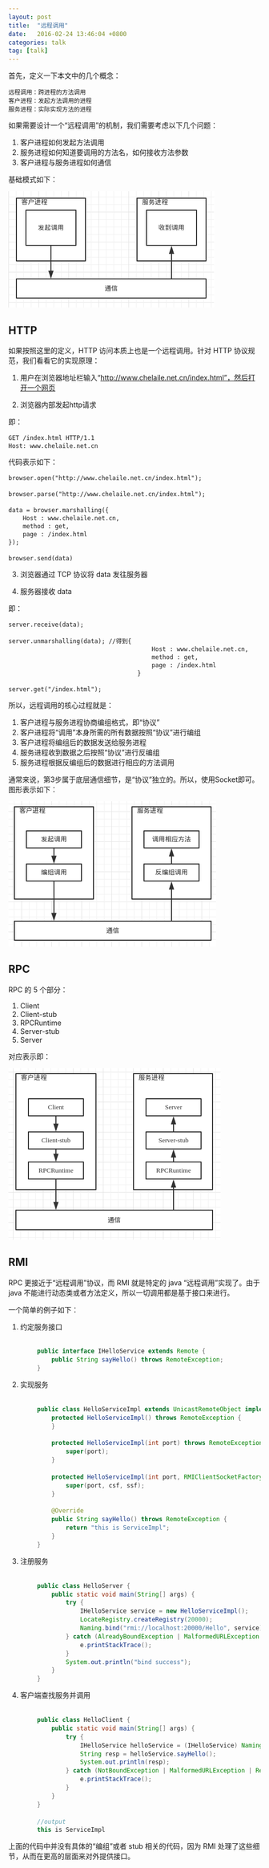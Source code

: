 ```yaml
---
layout: post
title:  "远程调用"
date:   2016-02-24 13:46:04 +0800
categories: talk
tag: [talk]
---
```

首先，定义一下本文中的几个概念：

    远程调用：跨进程的方法调用
    客户进程：发起方法调用的进程
    服务进程：实际实现方法的进程
    
如果需要设计一个“远程调用”的机制，我们需要考虑以下几个问题：

1. 客户进程如何发起方法调用
2. 服务进程如何知道要调用的方法名，如何接收方法参数
3. 客户进程与服务进程如何通信

基础模式如下：

![1](/image/sf_remote_1.png)

<!-- more -->

## HTTP

如果按照这里的定义，HTTP 访问本质上也是一个远程调用。针对 HTTP 协议规范，我们看看它的实现原理：

1. 用户在浏览器地址栏输入“http://www.chelaile.net.cn/index.html”，然后打开一个网页

2. 浏览器内部发起http请求

即：
    
    GET /index.html HTTP/1.1
    Host: www.chelaile.net.cn

代码表示如下：

    browser.open("http://www.chelaile.net.cn/index.html");
    
    browser.parse("http://www.chelaile.net.cn/index.html");
    
    data = browser.marshalling({
        Host : www.chelaile.net.cn,
        method : get,
        page : /index.html
    });
    
    browser.send(data)

3. 浏览器通过 TCP 协议将 data 发往服务器

4. 服务器接收 data
    
即：
    
    server.receive(data);
    
    server.unmarshalling(data); //得到{
                                            Host : www.chelaile.net.cn,
                                            method : get,
                                            page : /index.html
                                        }
    
    server.get("/index.html");
        
所以，远程调用的核心过程就是：

1. 客户进程与服务进程协商编组格式，即“协议”
2. 客户进程将“调用”本身所需的所有数据按照“协议”进行编组
3. 客户进程将编组后的数据发送给服务进程
4. 服务进程收到数据之后按照“协议”进行反编组
5. 服务进程根据反编组后的数据进行相应的方法调用

通常来说，第3步属于底层通信细节，是“协议”独立的。所以，使用Socket即可。图形表示如下：

![2](/image/sf_remote_2.png)

## RPC

RPC 的 5 个部分：

1. Client
2. Client-stub
3. RPCRuntime
4. Server-stub
5. Server

对应表示即：

![3](/image/sf_remote_3.png)

## RMI
RPC 更接近于“远程调用”协议，而 RMI 就是特定的 java “远程调用”实现了。由于 java 不能进行动态类或者方法定义，所以一切调用都是基于接口来进行。

一个简单的例子如下：

1. 约定服务接口 
```java

        public interface IHelloService extends Remote {
            public String sayHello() throws RemoteException;
        }
```     
2. 实现服务
```java

        public class HelloServiceImpl extends UnicastRemoteObject implements IHelloService {
            protected HelloServiceImpl() throws RemoteException {
            }
        
            protected HelloServiceImpl(int port) throws RemoteException {
                super(port);
            }
        
            protected HelloServiceImpl(int port, RMIClientSocketFactory csf, RMIServerSocketFactory ssf) throws RemoteException {
                super(port, csf, ssf);
            }
        
            @Override
            public String sayHello() throws RemoteException {
                return "this is ServiceImpl";
            }
        }
```      
3. 注册服务
```java

        public class HelloServer {
            public static void main(String[] args) {
                try {
                    IHelloService service = new HelloServiceImpl();
                    LocateRegistry.createRegistry(20000);
                    Naming.bind("rmi://localhost:20000/Hello", service);
                } catch (AlreadyBoundException | MalformedURLException | RemoteException e) {
                    e.printStackTrace();
                }
                System.out.println("bind success");
            }
        }
```     
4. 客户端查找服务并调用
```java

        public class HelloClient {
            public static void main(String[] args) {
                try {
                    IHelloService helloService = (IHelloService) Naming.lookup("rmi://localhost:20000/Hello");
                    String resp = helloService.sayHello();
                    System.out.println(resp);
                } catch (NotBoundException | MalformedURLException | RemoteException e) {
                    e.printStackTrace();
                }
            }
        }
    
        //output 
        this is ServiceImpl
```     

上面的代码中并没有具体的“编组”或者 stub 相关的代码，因为 RMI 处理了这些细节，从而在更高的层面来对外提供接口。



